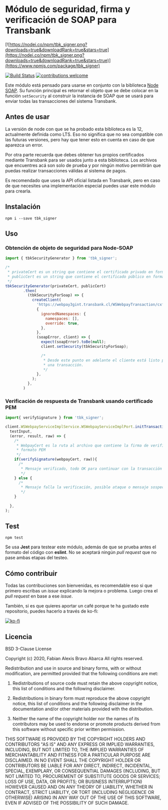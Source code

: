 # Módulo de seguridad, firma y verificación de SOAP para Transbank

[![https://nodei.co/npm/tbk_signer.png?downloads=true&downloadRank=true&stars=true](https://nodei.co/npm/tbk_signer.png?downloads=true&downloadRank=true&stars=true)](https://www.npmjs.com/package/tbk_signer)

[![Build Status](https://travis-ci.com/FabianBravoA/tbk_signer.png?branch=master)](https://travis-ci.com/FabianBravoA/tbk_signer)
[![contributions welcome](https://img.shields.io/badge/contributions-welcome-brightgreen.svg?style=flat)](https://github.com/FabianBravoA/tbk_signer/issues)

Este módulo está pensado para usarse en conjunto con la biblioteca 
[Node SOAP](https://github.com/vpulim/node-soap). Su función principal es
retornar el objeto que se debe colocar en la función ``` setSecurity ``` al
construir la instancia de SOAP que se usará para enviar todas las transacciones
del sistema Transbank.

## Antes de usar

La versión de node con que se ha probado esta biblioteca es la 12, actualmente
definida como LTS. Eso no significa que no sea compatible con las futuras
versiones, pero hay que tener esto en cuenta en caso de que aparezca un error.

Por otra parte recuerda que debes obtener tus propios certificados mediante
Transbank para ser usados junto a esta biblioteca. Los archivos que encuentres
acá son solo de prueba y por ningún motivo permitirán que puedas realizar
transacciones válidas al sistema de pagos.

Es recomendado que uses la API oficial listada en Transbank, pero en caso de que
necesites una implementación especial puedes usar este módulo para crearla.

## Instalación

```
npm i --save tbk_signer
```

## Uso

### Obtención de objeto de seguridad para Node-SOAP

````javascript
import { tbkSecurityGenerator } from 'tbk_signer';

/*
 * privateCert es un string que contiene el certificado privado en formato PEM
 * publicCert es un string que contiene el certificado público en formato PEM
 */
tbkSecurityGenerator(privateCert, publicCert)
        .then(
          (tbkSecurityForSoap) => {
            createClient(
              'https://webpay3gint.transbank.cl/WSWebpayTransaction/cxf/WSWebpayService?wsdl',
              {
                ignoredNamespaces: {
                  namespaces: [],
                  override: true,
                },
              },
              (soapError, client) => {
                expect(soapError).toBe(null);
                client.setSecurity(tbkSecurityForSoap);

                /*
                 * Desde este punto en adelante el cliente está listo para hacer
                 * una transacción.
                 */
              },
            );
          },
        )
````

### Verificación de respuesta de Transbank usando certificado PEM
````javascript
import{ verifySignature } from 'tbk_signer';

client.WSWebpayServiceImplService.WSWebpayServiceImplPort.initTransaction(
  testInput,
  (error, result, raw) => {
    /*
     * WebpayCert es la ruta al archivo que contiene la firma de verificación en
     * formato PEM
     */
    if(verifySignature(webpayCert, raw)){
      /*
       * Mensaje verificado, todo OK para continuar con la transacción
       */
    } else {
      /*
       * Mensaje falla la verificación, posible ataque o mensaje sospechoso
       */
    }
    
  },
);
````

## Test

```
npm test
```

Se usa __Jest__ para testear este módulo, además de que se prueba antes el
formato del código con __eslint__. No se aceptará ningún *pull request* que no
pase ambas etapas del testeo.

## Cómo contribuir

Todas las contribuciones son bienvenidas, es recomendable eso si que primero
escribas un *issue* explicando la mejora o problema. Luego crea el
*pull request* en base a ese *issue*.

También, si es que quieres aportar un café porque te ha gustado este
repositorio, puedes hacerlo a través de ko-fi:

[![ko-fi](https://www.ko-fi.com/img/githubbutton_sm.svg)](https://ko-fi.com/Y8Y11E2KP)

## Licencia

BSD 3-Clause License

Copyright (c) 2020, Fabian Alexis Bravo Abarca
All rights reserved.

Redistribution and use in source and binary forms, with or without
modification, are permitted provided that the following conditions are met:

1. Redistributions of source code must retain the above copyright notice, this
   list of conditions and the following disclaimer.

2. Redistributions in binary form must reproduce the above copyright notice,
   this list of conditions and the following disclaimer in the documentation
   and/or other materials provided with the distribution.

3. Neither the name of the copyright holder nor the names of its
   contributors may be used to endorse or promote products derived from
   this software without specific prior written permission.

THIS SOFTWARE IS PROVIDED BY THE COPYRIGHT HOLDERS AND CONTRIBUTORS "AS IS"
AND ANY EXPRESS OR IMPLIED WARRANTIES, INCLUDING, BUT NOT LIMITED TO, THE
IMPLIED WARRANTIES OF MERCHANTABILITY AND FITNESS FOR A PARTICULAR PURPOSE ARE
DISCLAIMED. IN NO EVENT SHALL THE COPYRIGHT HOLDER OR CONTRIBUTORS BE LIABLE
FOR ANY DIRECT, INDIRECT, INCIDENTAL, SPECIAL, EXEMPLARY, OR CONSEQUENTIAL
DAMAGES (INCLUDING, BUT NOT LIMITED TO, PROCUREMENT OF SUBSTITUTE GOODS OR
SERVICES; LOSS OF USE, DATA, OR PROFITS; OR BUSINESS INTERRUPTION) HOWEVER
CAUSED AND ON ANY THEORY OF LIABILITY, WHETHER IN CONTRACT, STRICT LIABILITY,
OR TORT (INCLUDING NEGLIGENCE OR OTHERWISE) ARISING IN ANY WAY OUT OF THE USE
OF THIS SOFTWARE, EVEN IF ADVISED OF THE POSSIBILITY OF SUCH DAMAGE.

